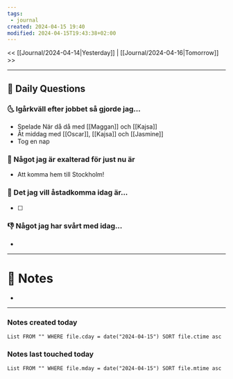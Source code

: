 ```yaml
---
tags:
 - journal
created: 2024-04-15 19:40
modified: 2024-04-15T19:43:38+02:00
---
```


<< [[Journal/2024-04-14|Yesterday]] | [[Journal/2024-04-16|Tomorrow]] >>

---
## 📅 Daily Questions
### 🌜 Igårkväll efter jobbet så gjorde jag...
- Spelade När då då med [[Maggan]] och [[Kajsa]]
- Åt middag med [[Oscar]], [[Kajsa]] och [[Jasmine]]
- Tog en nap

### 🙌 Något jag är exalterad för just nu är
- Att komma hem till Stockholm!

### 🚀 Det jag vill åstadkomma idag är...
- [ ] 

### 👎 Något jag har svårt med idag...
- 

---
# 📝 Notes
- 
---
### Notes created today
```dataview
List FROM "" WHERE file.cday = date("2024-04-15") SORT file.ctime asc
```
### Notes last touched today
```dataview
List FROM "" WHERE file.mday = date("2024-04-15") SORT file.mtime asc
```